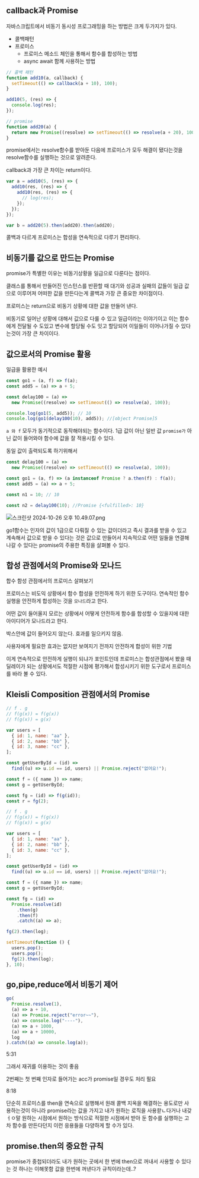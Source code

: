 ## callback과 Promise

자바스크립트에서 비동기 동시성 프로그래밍을 하는 방법은 크게 두가지가 있다.

- 콜백패턴
- 프로미스
  - 프로미스 메소드 체인을 통해서 함수를 합성하는 방법
  - async await 함께 사용하는 방법

```jsx
// 콜백 패턴
function add10(a, callback) {
  setTimeout(() => callback(a + 10), 100);
}

add10(5, (res) => {
  console.log(res);
});

// promise
function add20(a) {
  return new Promise((resolve) => setTimeout(() => resolve(a + 20), 100));
}
```

promise에서는 resolve함수를 받아둔 다음에 프로미스가 모두 해결이 됐다는것을 resolve함수를 실행하는 것으로 알려준다.

callback과 가장 큰 차이는 return이다.

```jsx
var a = add10(5, (res) => {
  add10(res, (res) => {
    add10(res, (res) => {
      // log(res);
    });
  });
});

var b = add20(5).then(add20).then(add20);
```

콜백과 다르게 프로미스는 합성을 연속적으로 다루기 편리하다.

## 비동기를 값으로 만드는 Promise

promise가 특별한 이유는 비동기상황을 일급으로 다룬다는 점이다.

클래스를 통해서 만들어진 인스턴스를 반환할 때 대기와 성공과 실패의 값들이 일급 값으로 이루어져 어떠한 값을 만든다는게 콜백과 가장 큰 중요한 차이점이다.

프로미스는 return으로 비동기 상황에 대한 값을 만들어 낸다.

비동기로 일어난 상황에 대해서 값으로 다룰 수 있고 일급이라는 이야기이고 이는 함수에게 전달될 수 도있고 변수에 할당될 수도 잇고 할당되어 이일들이 이어나가질 수 있다는것이 가장 큰 차이이다.

## 값으로서의 Promise 활용

일급을 활용한 예시

```jsx
const go1 = (a, f) => f(a);
const add5 = (a) => a + 5;

const delay100 = (a) =>
  new Promise((resolve) => setTimeout(() => resolve(a), 100));

console.log(go1(5, add5)); // 10
console.log(go1(delay100(10), add5)); //[object Promise]5
```

`a 와 f` 모두가 동기적으로 동작해야되는 함수이다. 1급 값이 아닌 일반 값 `promise가` 아닌 값이 들어와야 함수에 값을 잘 적용시킬 수 있다.

동일 값이 출력되도록 하기위해서

```jsx
const delay100 = (a) =>
  new Promise((resolve) => setTimeout(() => resolve(a), 100));

const go1 = (a, f) => (a instanceof Promise ? a.then(f) : f(a));
const add5 = (a) => a + 5;

const n1 = 10; // 10

const n2 = delay100(10); //Promise {<fulfilled>: 10}
```

![스크린샷 2024-10-26 오후 10.49.07.png](https://prod-files-secure.s3.us-west-2.amazonaws.com/2bc4f1ae-c76b-4180-aae4-5aae66b110e2/7f4218f6-9cd2-467c-bbb6-d4bdcfceff1f/%E1%84%89%E1%85%B3%E1%84%8F%E1%85%B3%E1%84%85%E1%85%B5%E1%86%AB%E1%84%89%E1%85%A3%E1%86%BA_2024-10-26_%E1%84%8B%E1%85%A9%E1%84%92%E1%85%AE_10.49.07.png)

go1함수는 인자의 값이 1급으로 다뤄질 수 있는 값이더라고 즉시 결과를 받을 수 있고 계속해서 값으로 받을 수 있다는 것은 값으로 만들어서 지속적으로 어떤 일들을 연결해 나갈 수 있다는 promise의 주용한 특징을 살펴볼 수 있다.

## 합성 관점에서의 Promise와 모나드

합수 함성 관점에서의 프로미스 살펴보기

프로미스는 비도익 상황에서 함수 합성을 안전하게 하기 위한 도구이다. 연속적인 함수 실행을 안전하게 합성하는 것을 `모나드`라고 한다.

어떤 값이 들어올지 모르는 상황에서 어떻게 안전하게 함수를 합성할 수 있을지에 대한 아이디어가 모나드라고 한다.

박스안에 값이 들어오지 않는다. 효과를 일으키지 않음.

사용자에게 필요한 효과는 없지만 보여지기 전까지 안전하게 합성이 위한 기법

이게 연속적으로 안전하게 실행이 되냐가 포인트인데 프로미스는 합성관점에서 봤을 때 딜레이가 되는 상황에서도 적절한 시점에 평가해서 합성시키기 위한 도구로서 프로미스를 바라 볼 수 있다.

## Kleisli Composition 관점에서의 Promise

```jsx
// f . g
// f(g(x)) = f(g(x))
// f(g(x)) = g(x)

var users = [
  { id: 1, name: "aa" },
  { id: 2, name: "bb" },
  { id: 3, name: "cc" },
];

const getUserById = (id) =>
  find((u) => u.id == id, users) || Promise.reject("없어요!");

const f = ({ name }) => name;
const g = getUserById;

const fg = (id) => f(g(id));
const r = fg(2);
```

```jsx
// f . g
// f(g(x)) = f(g(x))
// f(g(x)) = g(x)

var users = [
  { id: 1, name: "aa" },
  { id: 2, name: "bb" },
  { id: 3, name: "cc" },
];

const getUserById = (id) =>
  find((u) => u.id == id, users) || Promise.reject("없어요!");

const f = ({ name }) => name;
const g = getUserById;

const fg = (id) =>
  Promise.resolve(id)
    .then(g)
    .then(f)
    .catch((a) => a);

fg(2).then(log);

setTimeout(function () {
  users.pop();
  users.pop();
  fg(2).then(log);
}, 10);
```

## go,pipe,reduce에서 비동기 제어

```jsx
go(
  Promise.resolve(1),
  (a) => a + 10,
  (a) => Promise.reject("error~~"),
  (a) => console.log("----"),
  (a) => a + 1000,
  (a) => a + 10000,
  log
).catch((a) => console.log(a));
```

5:31

그래서 재귀를 이용하는 것이 좋음

2번째는 첫 번째 인자로 들어가는 acc가 promise일 경우도 처리 필요

8:18

단순히 프로미스를 then을 연속으로 실행해서 원래 콜백 지옥을 해결하는 용도로만 사용하는것이 아니라 promise라는 값을 가지고 내가 원하는 로직을 사용핟ㄴ다거나 내갖 ㅓㅇ말 원하는 시점에서 원하는 방식으로 적절한 시점에서 받아 둔 함수를 실행하는 고차 함수를 만든다던지 이런 응용들을 다양하게 할 수가 있다.

## promise.then의 중요한 규칙

promise가 중첩되더라도 내가 원하는 곳에서 한 번에 then으로 꺼내서 사용할 수 있다는 것 하나는 이해못함 값을 한번에 꺼낸다가 규칙이라는데..?
